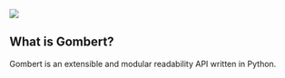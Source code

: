 ![](https://jcode.me/content/images/2015/06/gombert.png)

## What is Gombert?

Gombert is an extensible and modular readability API written in Python.

